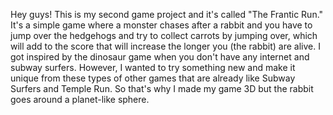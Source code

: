 Hey guys! This is my second game project and it's called "The Frantic Run." It's a simple game where a monster chases after a rabbit and you have to jump over the hedgehogs and try to collect carrots by jumping over, which will add to the score that will increase the longer you (the rabbit) are alive. I got inspired by the dinosaur game when you don't have any internet and subway surfers. However, I wanted to try something new and make it unique from these types of other games that are already like Subway Surfers and Temple Run. So that's why I made my game 3D but the rabbit goes around a planet-like sphere. 




        
